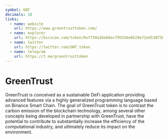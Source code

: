 ```yaml
---
symbol: GNT
decimals: 18
links:
  - name: website
    url: https://www.greentrusttoken.com/
  - name: explorer
    url: https://bscscan.com/token/0xf750a26eb0acf95556e8529e72ed530f3b60f348
  - name: twitter
    url: https://twitter.com/GNT_token
  - name: telegram
    url: https://t.me/greentrusttoken
---
```


# GreenTrust

GreenTrust is conceived as a sustainable DeFi application providing advanced features via a highly generalized programming language based on Binance Smart Chain. The goal of GreenTrust token is to contrast the carbon emission of the blockchain technology, among several other concepts being developed in partnership with GreenTrust, have the potential to contribute to substantially increase the efficiency of the computational industry, and ultimately reduce its impact on the environment.
